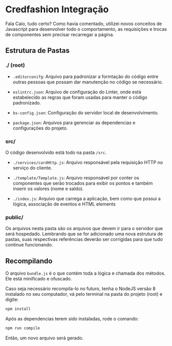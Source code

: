 # Credfashion Integração

Fala Caio, tudo certo? Como havia comentado, utilizei novos conceitos de Javascript para desenvolver todo o comportamento, as requisições e trocas de componentes sem precisar recarregar a página.

## Estrutura de Pastas

### ./ (root)

- `.editorconifg`: Arquivo para padronizar a formtação do código entre outras pessoas que possam dar manutenção no código se necessário.

- `eslintrc.json`: Arquivo de configuração do Linter, onde está estabelecido as regras que foram usadas para manter o código padronizado.

- `bs-config.json`: Configuração do servidor local de desenvolvimento.

- `package.json`: Arquivos para gerenciar as dependencias e configurações do projeto.

### src/
O código desenvolvido está todo na pasta `/src`.

- `./services/cardHttp.js`: Arquivo responsável pela requisição HTTP no serviço do cliente.

- `./template/Template.js`: Arquivo responsável por conter os componentes que serão trocados para exibir os pontos e também inserir os valores (nome e saldo).

- `./index.js`: Arquivo que carrega a aplicação, bem como que possui a lógica, associação de eventos e HTML elements

### public/
Os arquivos nesta pasta são os arquivos que devem ir para o servidor que será hospedado. Lembrando que se for adicionado uma nova estrutura de pastas, suas respectivas referências deverão ser corrigidas para que tudo continue funcionando.

## Recompilando
O arquivo `bundle.js` é o que contém toda a lógica e chamada dos métodos. Ele está minificado e ofuscado.

Caso seja necessário recompila-lo no futuro, tenha o NodeJS versão 8 instalado no seu computador, vá pelo terminal na pasta do projeto (root) e digite:

```sh
npm install
```

Após as dependencias terem sido instaladas, rode o comando:

```sh
npm run compile
```

Então, um novo arquivo será gerado.

